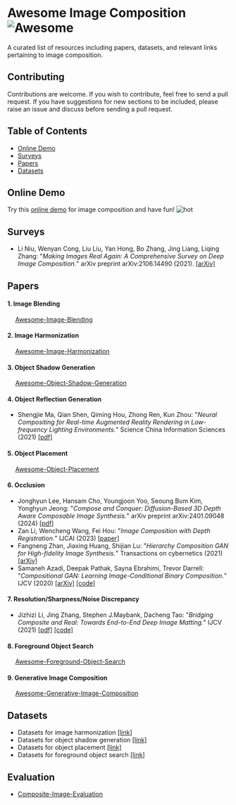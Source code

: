 # Awesome Image Composition  ![Awesome](https://cdn.rawgit.com/sindresorhus/awesome/d7305f38d29fed78fa85652e3a63e154dd8e8829/media/badge.svg)

A curated list of resources including papers, datasets, and relevant links pertaining to image composition.

## Contributing

Contributions are welcome.  If you wish to contribute, feel free to send a pull request. If you have suggestions for new sections to be included, please raise an issue and discuss before sending a pull request.

## Table of Contents
+ [Online Demo](#Online-demo)
+ [Surveys](#Surveys)
+ [Papers](#Papers)
+ [Datasets](#Datasets)

## Online Demo

Try this [online demo](https://bcmi.sjtu.edu.cn/home/niuli/demo_image_composition/) for image composition and have fun! ![hot](https://bcmi.sjtu.edu.cn/~niuli/images/fire.png)

## Surveys
+ Li Niu, Wenyan Cong, Liu Liu, Yan Hong, Bo Zhang, Jing Liang, Liqing Zhang: "*Making Images Real Again: A Comprehensive Survey on Deep Image Composition.*" arXiv preprint arXiv:2106.14490 (2021). [[arXiv]](https://arxiv.org/pdf/2106.14490.pdf)

## Papers

#### 1. Image Blending
  &emsp;  [Awesome-Image-Blending](https://github.com/bcmi/Awesome-Image-Blending)

#### 2. Image Harmonization
  &emsp;  [Awesome-Image-Harmonization](https://github.com/bcmi/Awesome-Image-Harmonization)
 
#### 3. Object Shadow Generation

  &emsp;  [Awesome-Object-Shadow-Generation](https://github.com/bcmi/Awesome-Object-Shadow-Generation)
  
#### 4. Object Reflection Generation

+ Shengjie Ma, Qian Shen, Qiming Hou, Zhong Ren, Kun Zhou: "*Neural Compositing for Real-time Augmented Reality Rendering in Low-frequency Lighting Environments.*" Science China Information Sciences (2021) [[pdf]](http://kunzhou.net/2021/NeuralComposite.pdf)

#### 5. Object Placement 

  &emsp;  [Awesome-Object-Placement](https://github.com/bcmi/Awesome-Object-Placement)

#### 6. Occlusion
+ Jonghyun Lee, Hansam Cho, Youngjoon Yoo, Seoung Bum Kim, Yonghyun Jeong: "*Compose and Conquer: Diffusion-Based 3D Depth Aware Composable Image Synthesis.*" arXiv preprint arXiv:2401.09048 (2024) [[pdf]](https://arxiv.org/html/2401.09048v1)
+ Zan Li, Wencheng Wang, Fei Hou: "*Image Composition with Depth Registration.*" IJCAI (2023) [[paper]](https://www.ijcai.org/proceedings/2023/0126.pdf)
+ Fangneng Zhan, Jiaxing Huang, Shijian Lu: "*Hierarchy Composition GAN for High-fidelity Image Synthesis.*" Transactions on cybernetics (2021) [[arXiv]](https://arxiv.org/pdf/1905.04693.pdf)
+ Samaneh Azadi, Deepak Pathak, Sayna Ebrahimi, Trevor Darrell: "*Compositional GAN: Learning Image-Conditional Binary Composition.*" IJCV (2020) [[arXiv]](https://arxiv.org/pdf/1807.07560.pdf) [[code]](https://github.com/azadis/CompositionalGAN)

#### 7. Resolution/Sharpness/Noise Discrepancy

+ Jizhizi Li, Jing Zhang, Stephen J.Maybank, Dacheng Tao: "*Bridging Composite and Real: Towards End-to-End Deep Image Matting.*" IJCV (2021) [[pdf]](https://link.springer.com/content/pdf/10.1007/s11263-021-01541-0.pdf) [[code]](https://github.com/JizhiziLi/GFM)

#### 8. Foreground Object Search

  &emsp;  [Awesome-Foreground-Object-Search](https://github.com/bcmi/Awesome-Foreground-Object-Search)

#### 9. Generative Image Composition

  &emsp;  [Awesome-Generative-Image-Composition](https://github.com/bcmi/Awesome-Generative-Image-Composition) 

## Datasets
+ Datasets for image harmonization [[link]](https://github.com/bcmi/Awesome-Image-Harmonization#Datasets)
+ Datasets for object shadow generation [[link]](https://github.com/bcmi/Awesome-Object-Shadow-Generation#Datasets)
+ Datasets for object placement [[link]](https://github.com/bcmi/Awesome-Object-Placement#Datasets)
+ Datasets for foreground object search [[link]](https://github.com/bcmi/Awesome-Foreground-Object-Search/tree/main#Datasets)

## Evaluation

+ [Composite-Image-Evaluation](https://github.com/bcmi/Composite-Image-Evaluation)

